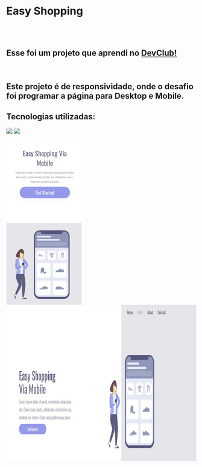 <h1>Easy Shopping</h1>
<br>
<br>
<h2>Esse foi um projeto que aprendi no <a href="https://rodolfomori.com.br/devclub">DevClub!</a></h2>
<br>
<h2><b>Este projeto é de responsividade, onde o desafio foi programar a página para Desktop e Mobile.</b></h2>
<h2>Tecnologias utilizadas:</h2>
  <img src="https://img.shields.io/badge/HTML5-E34F26?style=for-the-badge&logo=html5&logoColor=white" />
  <img src="https://img.shields.io/badge/CSS-239120?&style=for-the-badge&logo=css3&logoColor=white" />
<br>
<br>
<img width="200" align="left" src="https://github.com/Rafaell-SSouza/Easy-Shopping-/blob/main/assets/Mobile.jpg?raw=true" /> 
<img width="700" height="415" top="0" align="right" src="https://github.com/Rafaell-SSouza/Easy-Shopping-/blob/main/assets/Desktop.jpg?raw=true" />
<br>


